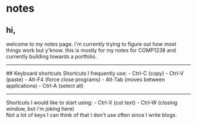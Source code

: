 # notes
<h2>hi,</h2>
welcome to my notes page. i'm currently trying to figure out how most things work but y'know. 
this is mostly for my notes for COMP1238 and currently building towards a portfolio.<br>
<hr>
## Keyboard shortcuts
Shortcuts I frequently use:
- Ctrl-C (copy)
- Ctrl-V (paste)
- Alt-F4 (force close programs)
- Alt-Tab (moves between applications)
- Ctrl-A (select all)
<br>
<hr>
Shortcuts I would like to start using:
- Ctrl-X (cut text)
- Ctrl-W (closing window, but i'm joking here)<br>
Not a lot of keys I can think of that I don't use often since I write blogs.